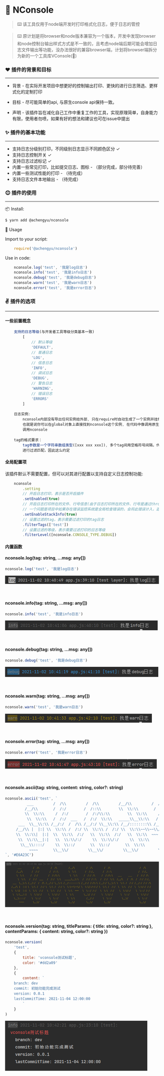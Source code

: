 # 🚀 NConsole
> ⌨️ 该工具仅用于node端开发时打印格式化日志，便于日志的管控

> ⌨️ 原计划是将browser和node版本兼容为一个版本，开发中发现browser和node控制台输出样式方式是不一致的，且考虑node端后期可能会增加日志文件输出等功能，没办法很好的兼容browser端，计划将browser端拆分为新的一个工具库VConsole(🔗)

### ❤️ 插件的背景和目标
___
- 背景 - 在实际开发项目中想更好的控制输出打印、更快的进行日志筛选、更样式化的定制打印


- 目标 - 尽可能简单的api, 与原生console api保持一致。


- 声明 - 该插件旨在减化自己工作中重复工作的工具，实现原理简单，自身能力有限，使用者勿喷，如果有好的想法和建议也可在issue中提出

### ✨️ 插件的基本功能
___
 - 支持日志分级别打印，不同级别日志显示不同颜色区分 ✓
 - 支持日志控制开关 ✓
 - 支持日志过滤标记 ✓
 - 内置一些常见打印，比如提交日志、图标 - （部分完成，部分待完善） 
 - 内置一些测试性能的打印 - （待完成）
 - 支持日志文件本地输出 - （待完成）

### 😊️  插件的使用
___
📦 Install:
```bash
$ yarn add @achengyu/nconsole
```

🔨 Usage

Import to your script:
```js
    require('@achengyu/nconsole')
```

Use in code:
```javascript
    nconsole.log('test', '我是log日志')
    nconsole.info('test', '我是info日志')
    nconsole.debug('test', '我是debug日志')
    nconsole.warn('test', '我是warn日志')
    nconsole.error('test', '我是error日志')
```

### ✌  插件的选项
___
#### 一些前置概念
```javascript
    支持的日志等级(与开发者工具等级分类基本一致)
        [
            // 默认等级
            'DEFAULT',
            // 普通日志
            'LOG',
            // 信息日志
            'INFO',
            // 调试日志
            'DEBUG',
            // 警告日志
            'WARNING',
            // 错误日志
            'ERRORS'
        ]

    日志实例:
        nconsole内部没有导出任何实例给外部, 只在require时自动生成了一个实例并挂载到了global对象上,
        也就是说你可以在global对象上直接找到nconsole这个实例, 在代码中像调用原生console一样直接
        调用nconsole
        
    tag的格式要求：
        tag参数是一个字符串数组类型([xxx xxx xxx]), 多个tag间用空格符号间隔，代码逻辑中对多tag
        进行过滤匹配，因此这么约定
```

#### 全局配置项
该插件默认不需要配置，但可以对其进行配置以支持自定义日志控制功能:

```javascript
    nconsole
        .setting
        // 开启日志打印，表示是否开启插件
        .setEnabled(true)
        // 开启日志打印所在的文件、行号信息(由于日志打印所在的文件、行号是通过throw Error捕获错误实现)，这样会存在
        // 一个问题是项目中如果存在错误监控系统是全局检查错误的，会将此错误计入，造成体验不好，增加这个选项用于开关
		.setEnableStackInfo(true)
        // 设置过滤的tag，表示需要过滤打印的tag日志
        .filterTags(['test'])
        // 设置过滤的等级，表示需要过滤打印的日志等级
        .filterLevel([nconsole.CONSOLE_TYPE.DEBUG])
```

#### 内置函数

#### nconsole.log(tag: string, ...msg: any[])

```javascript
nconsole.log('test', '我是log日志')
```
![log日志](./doc/images/log.png)

<br/>

#### nconsole.info(tag: string, ...msg: any[])
```javascript
nconsole.info('test', '我是info日志')
```
![info日志](./doc/images/info.png)

<br/>

#### nconsole.debug(tag: string, ...msg: any[])
```javascript
nconsole.debug('test', '我是debug日志')
```
![debug日志](./doc/images/debug.png)

<br/>

#### nconsole.warn(tag: string, ...msg: any[])
```javascript
nconsole.warn('test', '我是warn日志')
```
![warn日志](./doc/images/warn.png)

<br/>

#### nconsole.error(tag: string, ...msg: any[])
```javascript
nconsole.error('test', '我是error日志')
```
![error日志](./doc/images/error.png)

<br/>

#### nconsole.ascii(tag: string, content: string, color?: string)
```javascript
nconsole.ascii('test', `
          ___         /  /\\         /  /\\         /__/\\         /  /\\         /  /\\                       /  /\\
         /__/\\       /  /:/        /  /::\\        \\  \\:\\       /  /:/_       /  /::\\                     /  /:/_
         \\  \\:\\     /  /:/        /  /:/\\:\\        \\  \\:\\     /  /:/ /\\     /  /:/\\:\\    ___     ___    /  /:/ /\\
          \\  \\:\\   /  /:/  ___   /  /:/  \\:\\   _____\\__\\:\\   /  /:/ /::\\   /  /:/  \\:\\  /__/\\   /  /\\  /  /:/ /:/_
      ___  \\__\\:\\ /__/:/  /  /\\ /__/:/ \\__\\:\\ /__/::::::::\\ /__/:/ /:/\\:\\ /__/:/ \\__\\:\\ \\  \\:\\ /  /:/ /__/:/ /:/ /\\
     /__/\\ |  |:| \\  \\:\\ /  /:/ \\  \\:\\ /  /:/ \\  \\:\\~~\\~~\\/ \\  \\:\\/:/~/:/ \\  \\:\\ /  /:/  \\  \\:\\  /:/  \\  \\:\\/:/ /:/
     \\  \\:\\|  |:|  \\  \\:\\  /:/   \\  \\:\\  /:/   \\  \\:\\  ~~~   \\  \\::/ /:/   \\  \\:\\  /:/    \\  \\:\\/:/    \\  \\::/ /:/
      \\  \\:\\__|:|   \\  \\:\\/:/     \\  \\:\\/:/     \\  \\:\\        \\__\\/ /:/     \\  \\:\\/:/      \\  \\::/      \\  \\:\\/:/
       \\__\\::::/     \\  \\::/       \\  \\::/       \\  \\:\\         /__/:/       \\  \\::/        \\__\\/        \\  \\::/
           ~~~~       \\__\\/         \\__\\/         \\__\\/         \\__\\/         \\__\\/                       \\__\\/
`, '#E6A23C')
```
![image日志](./doc/images/ascii.png)

<br/>

#### nconsole.version(tag: string, titleParams: { title: string, color?: string }, contentParams: { content: string, color?: string })
```javascript
nconsole.version(
    'test',
    {
        title: 'vconsole测试标题',
        color: '#dd2a09'
    },
    {
        content: `
    branch: dev
    commit: 初始功能完成测试
    version: 0.0.1
    lastCommitTime: 2021-11-04 12:00:00
        `
    }
)
```
![version日志](./doc/images/version.png)